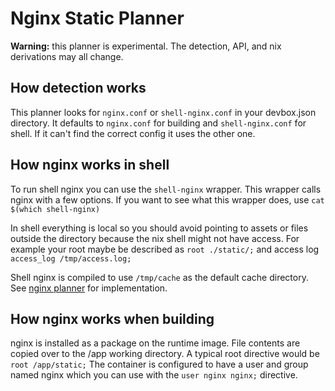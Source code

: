 # Nginx Static Planner

**Warning:** this planner is experimental. The detection, API, and nix derivations may all change.

## How detection works

This planner looks for `nginx.conf` or `shell-nginx.conf` in your devbox.json
directory. It defaults to `nginx.conf` for building and `shell-nginx.conf` for 
shell. If it can't find the correct config it uses the other one.

## How nginx works in shell

To run shell nginx you can use the `shell-nginx` wrapper. This wrapper calls nginx 
with a few options. If you want to see what this wrapper does, use `cat $(which shell-nginx)`

In shell everything is local so you should avoid pointing to assets or files outside 
the directory because the nix shell might not have access. For example your root
maybe be described as `root ./static/;` and access log `access_log /tmp/access.log;`

Shell nginx is compiled to use `/tmp/cache` as the default cache directory. See 
[nginx planner](nginx_planner.go) for implementation.

## How nginx works when building

nginx is installed as a package on the runtime image. File contents are copied over
to the /app working directory. A typical root directive would be `root /app/static;`
The container is configured to have a user and group named nginx which you can use
with the `user nginx nginx;` directive.
